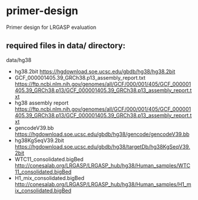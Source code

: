 # primer-design
Primer design for LRGASP evaluation


## required files in data/ directory:

data/hg38
* hg38.2bit https://hgdownload.soe.ucsc.edu/gbdb/hg38/hg38.2bit
* GCF_000001405.39_GRCh38.p13_assembly_report.txt https://ftp.ncbi.nlm.nih.gov/genomes/all/GCF/000/001/405/GCF_000001405.39_GRCh38.p13/GCF_000001405.39_GRCh38.p13_assembly_report.txt
* hg38 assembly report https://ftp.ncbi.nlm.nih.gov/genomes/all/GCF/000/001/405/GCF_000001405.39_GRCh38.p13/GCF_000001405.39_GRCh38.p13_assembly_report.txt
* gencodeV39.bb https://hgdownload.soe.ucsc.edu/gbdb/hg38/gencode/gencodeV39.bb
* hg38KgSeqV39.2bit https://hgdownload.soe.ucsc.edu/gbdb/hg38/targetDb/hg38KgSeqV39.2bit
* WTC11_consolidated.bigBed http://conesalab.org/LRGASP/LRGASP_hub/hg38/Human_samples/WTC11_consolidated.bigBed
* H1_mix_consolidated.bigBed http://conesalab.org/LRGASP/LRGASP_hub/hg38/Human_samples/H1_mix_consolidated.bigBed
